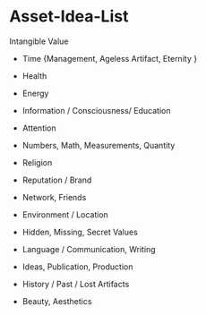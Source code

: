 # Asset-Idea-List

Intangible Value

+ Time {Management, Ageless Artifact, Eternity }

+ Health

+ Energy 

+ Information / Consciousness/ Education

+ Attention

+ Numbers, Math, Measurements, Quantity

+ Religion

+ Reputation / Brand

+ Network, Friends

+ Environment / Location

+ Hidden, Missing, Secret Values

+ Language / Communication, Writing

+ Ideas, Publication, Production

+ History / Past / Lost Artifacts

+ Beauty, Aesthetics
